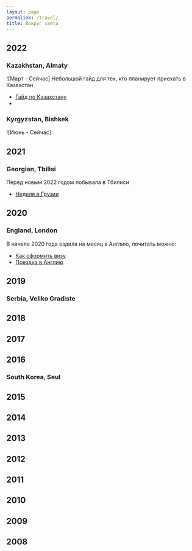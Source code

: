 ```yaml
---
layout: page
permalink: /travel/
title: Вокруг света
---
```



## 2022

### Kazakhstan, Almaty  
![Март - Сейчас]
Небольшой гайд для тех, кто планирует приехать в Казахстан 
- [Гайд по Казахстану](http://keresm.ru/2022-05-02-kz/)
- 
### Kyrgyzstan, Bishkek
![Июнь - Сейчас]

## 2021

### Georgian, Tbilisi
Перед новым 2022 годом побывала в Тбилиси
- [Неделя в Грузии](http://keresm.ru/2022-03-27-Georgia/)

## 2020

### England, London 
В начале 2020 года ездила на месяц в Англию, почитать можно:
- [Как оформить визу](http://keresm.ru/2020-12-21-viza/)
- [Поездка в Англию](http://keresm.ru/2020-04-06-uk/)


## 2019

### Serbia, Veliko Gradiste

## 2018

## 2017

## 2016

### South Korea, Seul

## 2015

## 2014

## 2013

## 2012

## 2011

## 2010

## 2009

## 2008



